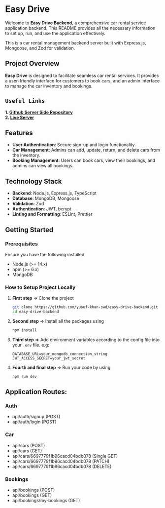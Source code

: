 # Easy Drive

Welcome to **Easy Drive Backend**, a comprehensive car rental service application backend. This README provides all the necessary information to set up, run, and use the application effectively.

This is a car rental management backend server built with Express.js, Mongoose, and Zod for validation.

## Project Overview

**Easy Drive** is designed to facilitate seamless car rental services. It provides a user-friendly interface for customers to book cars, and an admin interface to manage the car inventory and bookings.

## `Useful Links`

**1. [Github Server Side Repository](https://github.com/yusuf-khan-swd/easy-drive-backend)** \
**2. [Live Server](https://easydrive-backend.vercel.app)**

## Features

- **User Authentication**: Secure sign-up and login functionality.
- **Car Management**: Admins can add, update, return, and delete cars from the inventory.
- **Booking Management**: Users can book cars, view their bookings, and admins can view all bookings.

## Technology Stack

- **Backend**: Node.js, Express.js, TypeScript
- **Database**: MongoDB, Mongoose
- **Validation**: Zod
- **Authentication**: JWT, bcrypt
- **Linting and Formatting**: ESLint, Prettier

## Getting Started

### Prerequisites

Ensure you have the following installed:

- Node.js (>= 14.x)
- npm (>= 6.x)
- MongoDB

### How to Setup Project Locally

1. **First step** => Clone the project

   ```sh
   git clone https://github.com/yusuf-khan-swd/easy-drive-backend.git
   cd easy-drive-backend
   ```

2. **Second step** => Install all the packages using

   ```sh
   npm install
   ```

3. **Third step** => Add environment variables according to the config file into your `.env` file. e.g:

   ```env
   DATABASE_URL=your_mongodb_connection_string
   JWT_ACCESS_SECRET=your_jwt_secret
   ```

4. **Fourth and final step** => Run your code by using

   ```sh
   npm run dev
   ```

## Application Routes:

### Auth

- api/auth/signup (POST)
- api/auth/login (POST)

### Car

- api/cars (POST)
- api/cars (GET)
- api/cars/6697779f1b96cacd04bdb078 (Single GET)
- api/cars/6697779f1b96cacd04bdb078 (PATCH)
- api/cars/6697779f1b96cacd04bdb078 (DELETE)

### Bookings

- api/bookings (POST)
- api/bookings (GET)
- api/bookings/my-bookings (GET)
